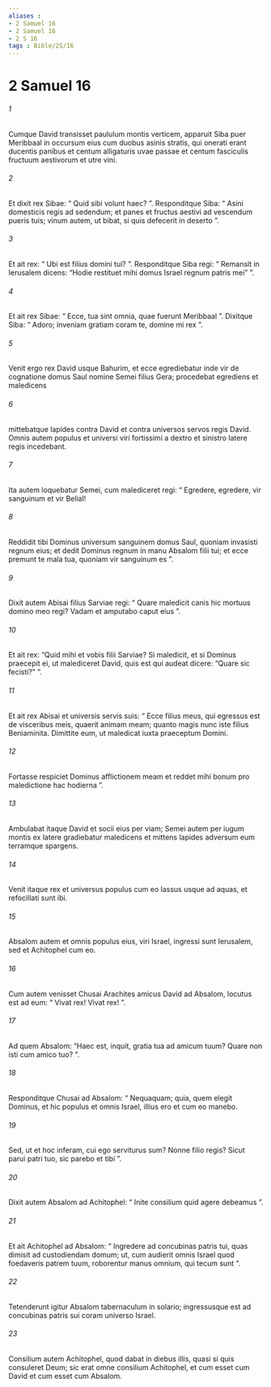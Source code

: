 ```yaml
---
aliases : 
- 2 Samuel 16
- 2 Samuel 16
- 2 S 16
tags : Bible/2S/16
---
```


# 2 Samuel 16

###### 1
Cumque David transisset paululum montis verticem, apparuit Siba puer Meribbaal in occursum eius cum duobus asinis stratis, qui onerati erant ducentis panibus et centum alligaturis uvae passae et centum fasciculis fructuum aestivorum et utre vini. 
###### 2
Et dixit rex Sibae: “ Quid sibi volunt haec? ”. Responditque Siba: “ Asini domesticis regis ad sedendum; et panes et fructus aestivi ad vescendum pueris tuis; vinum autem, ut bibat, si quis defecerit in deserto ”. 
###### 3
Et ait rex: “ Ubi est filius domini tui? ”. Responditque Siba regi: “ Remansit in Ierusalem dicens: “Hodie restituet mihi domus Israel regnum patris mei” ”. 
###### 4
Et ait rex Sibae: “ Ecce, tua sint omnia, quae fuerunt Meribbaal ”. Dixitque Siba: “ Adoro; inveniam gratiam coram te, domine mi rex ”. 
###### 5
Venit ergo rex David usque Bahurim, et ecce egrediebatur inde vir de cognatione domus Saul nomine Semei filius Gera; procedebat egrediens et maledicens 
###### 6
mittebatque lapides contra David et contra universos servos regis David. Omnis autem populus et universi viri fortissimi a dextro et sinistro latere regis incedebant. 
###### 7
Ita autem loquebatur Semei, cum malediceret regi: “ Egredere, egredere, vir sanguinum et vir Belial! 
###### 8
Reddidit tibi Dominus universum sanguinem domus Saul, quoniam invasisti regnum eius; et dedit Dominus regnum in manu Absalom filii tui; et ecce premunt te mala tua, quoniam vir sanguinum es ”. 
###### 9
Dixit autem Abisai filius Sarviae regi: “ Quare maledicit canis hic mortuus domino meo regi? Vadam et amputabo caput eius ”. 
###### 10
Et ait rex: “Quid mihi et vobis filii Sarviae? Si maledicit, et si Dominus praecepit ei, ut malediceret David, quis est qui audeat dicere: “Quare sic fecisti?” ”. 
###### 11
Et ait rex Abisai et universis servis suis: “ Ecce filius meus, qui egressus est de visceribus meis, quaerit animam meam; quanto magis nunc iste filius Beniaminita. Dimittite eum, ut maledicat iuxta praeceptum Domini. 
###### 12
Fortasse respiciet Dominus afflictionem meam et reddet mihi bonum pro maledictione hac hodierna ”. 
###### 13
Ambulabat itaque David et socii eius per viam; Semei autem per iugum montis ex latere gradiebatur maledicens et mittens lapides adversum eum terramque spargens. 
###### 14
Venit itaque rex et universus populus cum eo lassus usque ad aquas, et refocillati sunt ibi. 
###### 15
Absalom autem et omnis populus eius, viri Israel, ingressi sunt Ierusalem, sed et Achitophel cum eo. 
###### 16
Cum autem venisset Chusai Arachites amicus David ad Absalom, locutus est ad eum: “ Vivat rex! Vivat rex! ”. 
###### 17
Ad quem Absalom: “Haec est, inquit, gratia tua ad amicum tuum? Quare non isti cum amico tuo? ”. 
###### 18
Responditque Chusai ad Absalom: “ Nequaquam; quia, quem elegit Dominus, et hic populus et omnis Israel, illius ero et cum eo manebo. 
###### 19
Sed, ut et hoc inferam, cui ego serviturus sum? Nonne filio regis? Sicut parui patri tuo, sic parebo et tibi ”.
###### 20
Dixit autem Absalom ad Achitophel: “ Inite consilium quid agere debeamus ”. 
###### 21
Et ait Achitophel ad Absalom: “ Ingredere ad concubinas patris tui, quas dimisit ad custodiendam domum; ut, cum audierit omnis Israel quod foedaveris patrem tuum, roborentur manus omnium, qui tecum sunt ”. 
###### 22
Tetenderunt igitur Absalom tabernaculum in solario; ingressusque est ad concubinas patris sui coram universo Israel. 
###### 23
Consilium autem Achitophel, quod dabat in diebus illis, quasi si quis consuleret Deum; sic erat omne consilium Achitophel, et cum esset cum David et cum esset cum Absalom.

